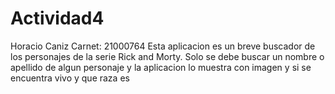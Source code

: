 # Actividad4
Horacio Caniz Carnet: 21000764
Esta aplicacion es un breve buscador de los personajes de la serie Rick and Morty. Solo se debe buscar un nombre o apellido de algun personaje y la aplicacion lo muestra con imagen y si se encuentra vivo y que raza es
